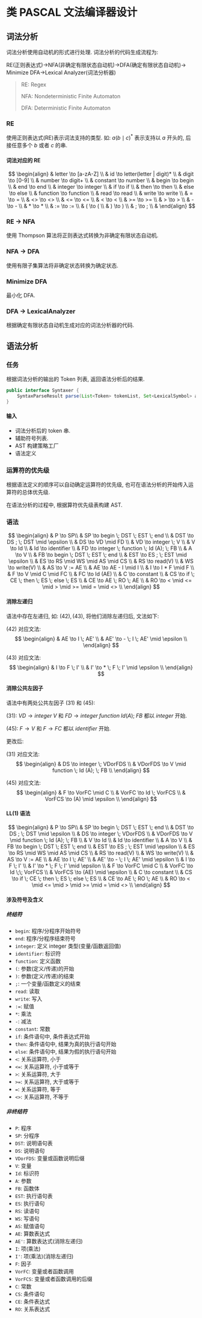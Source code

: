 # 类 PASCAL 文法编译器设计

## 词法分析

词法分析使用自动机的形式进行处理. 词法分析的代码生成流程为:

RE(正则表达式)->NFA(非确定有限状态自动机)->DFA(确定有限状态自动机)-> Minimize DFA->Lexical Analyzer(词法分析器)

> RE: Regex
>
> NFA: Nondeterministic Finite Automaton
>
> DFA: Deterministic Finite Automaton

### RE

使用正则表达式(RE)表示词法支持的类型. 如: $a(b \mid c)^*$ 表示支持以 $a$ 开头的, 后接任意多个 $b$ 或者 $c$ 的串.

#### 词法对应的 RE

$$
\begin{align}
& letter \to [a-zA-Z] \\
& id \to letter(letter | digit)* \\
& digit \to [0-9] \\
& number \to digit+ \\
& constant \to number \\
& begin \to begin \\
& end \to end \\
& integer \to integer \\
& if \to if \\
& then \to then \\
& else \to else \\
& function \to function \\
& read \to read \\
& write \to write \\
& = \to = \\
& <> \to <> \\
& <= \to <= \\
& < \to < \\
& >= \to >= \\
& > \to > \\
& - \to - \\
& * \to * \\
& := \to := \\
& ( \to ( \\
& ) \to ) \\
& ; \to ; \\
& \end{align}
$$

### RE -> NFA

使用 Thompson 算法将正则表达式转换为非确定有限状态自动机.

### NFA -> DFA

使用有限子集算法将非确定状态转换为确定状态.

### Minimize DFA

最小化 DFA.

### DFA -> LexicalAnalyzer

根据确定有限状态自动机生成对应的词法分析器的代码.

## 语法分析

### 任务

根据词法分析的输出的 Token 列表, 返回语法分析后的结果.

```java
public interface Syntaxer {
    SyntaxParseResult parse(List<Token> tokenList, Set<LexicalSymbol> assistantLexSymbolSet, AstConstructStrategy strategy);
}
```

#### 输入

- 词法分析后的 token 串.
- 辅助符号列表.
- AST 构建策略工厂
- 语法定义

### 运算符的优先级

根据语法定义的顺序可以自动确定运算符的优先级, 也可在语法分析的开始传入运算符的总体优先级.

在语法分析的过程中, 根据算符优先级表构建 AST.

### 语法

$$
\begin{align}
& P \to SP\\
& SP \to begin \; DST \; EST \; end \\
& DST \to DS ; \; DST \mid \epsilon \\
& DS \to VD \mid FD \\
& VD \to integer \; V \\
& V \to Id \\
& Id \to identifier \\
& FD \to integer \; function \; Id (A); \; FB \\
& A \to V \\
& FB \to begin \; DST \; EST \; end \\
& EST \to ES ; \; EST \mid \epsilon \\
& ES \to RS \mid WS \mid AS \mid CS \\
& RS \to read(V) \\
& WS \to write(V) \\
& AS \to V := AE \\
& AE \to AE - I \mid I \\
& I \to I * F \mid F \\
& F \to V \mid C \mid FC \\
& FC \to Id (AE) \\
& C \to constant \\
& CS \to if \; CE \; then \; ES \; else \; ES \\
& CE \to AE \; RO \; AE \\
& RO \to < \mid <= \mid > \mid >= \mid = \mid <> \\
\end{align}
$$

#### 消除左递归

语法中存在左递归, 如: $(42), (43)$, 将他们消除左递归后, 文法如下:

$(42)$ 对应文法:
$$
\begin{align}
& AE \to I \; AE' \\
& AE' \to - \; I \; AE' \mid \epsilon \\
\end{align}
$$

$(43)$ 对应文法:
$$
\begin{align}
& I \to F \; I' \\
& I' \to * \; F \; I' \mid \epsilon \\
\end{align}
$$

#### 消除公共左因子

语法中有两处公共左因子 $(31)$ 和 $(45)$:

$(31)$: $VD \to integer \; V$ 和 $FD \to integer \; function \; Id (A); \; FB$ 都以 $integer$ 开始.

$(45)$: $F \to V$ 和 $F \to FC$ 都以 $identifier$ 开始.

更改后:

$(31)$ 对应文法:
$$
\begin{align}
& DS \to integer \; VDorFDS \\
& VDorFDS \to V \mid function \; Id (A); \; FB \\
\end{align}
$$

$(45)$ 对应文法:
$$
\begin{align}
& F \to VorFC \mid C \\
& VorFC \to Id \; VorFCS \\
& VorFCS \to (A) \mid \epsilon \\
\end{align}
$$

#### LL(1) 语法

$$
\begin{align}
& P \to SP\\
& SP \to begin \; DST \; EST \; end \\
& DST \to DS ; \; DST \mid \epsilon \\
& DS \to integer \; VDorFDS \\
& VDorFDS \to V \mid function \; Id (A); \; FB \\
& V \to Id \\
& Id \to identifier \\
& A \to V \\
& FB \to begin \; DST \; EST \; end \\
& EST \to ES ; \; EST \mid \epsilon \\
& ES \to RS \mid WS \mid AS \mid CS \\
& RS \to read(V) \\
& WS \to write(V) \\
& AS \to V := AE \\
& AE \to I \; AE' \\
& AE' \to - \; I \; AE' \mid \epsilon \\
& I \to F \; I' \\
& I' \to * \; F \; I' \mid \epsilon \\
& F \to VorFC \mid C \\
& VorFC \to Id \;\; VorFCS \\
& VorFCS \to (AE) \mid \epsilon \\
& C \to constant \\
& CS \to if \; CE \; then \; ES \; else \; ES \\
& CE \to AE \; RO \; AE \\
& RO \to < \mid <= \mid > \mid >= \mid = \mid <> \\
\end{align}
$$

#### 涉及符号及含义

##### 终结符

- `begin`: 程序/分程序开始符号
- `end`: 程序/分程序结束符号
- `integer`: 定义 integer 类型(变量/函数返回值)
- `identifier`: 标识符
- `function`: 定义函数
- `(`: 参数(定义/传递)的开始
- `)`: 参数(定义/传递)的结束
- `;`: 一个变量/函数定义的结束
- `read`: 读取
- `write`: 写入
- `:=`: 赋值
- `*`: 乘法
- `-`: 减法
- `constant`: 常数
- `if`: 条件语句中, 条件表达式开始
- `then`: 条件语句中, 结果为真的执行语句开始
- `else`: 条件语句中, 结果为假的执行语句开始
- `<`: 关系运算符, 小于
- `<=`: 关系运算符, 小于或等于
- `>`: 关系运算符, 大于
- `>=`: 关系运算符, 大于或等于
- `=`: 关系运算符, 等于
- `<>`: 关系运算符, 不等于

##### 非终结符

- `P`: 程序
- `SP`: 分程序
- `DST`: 说明语句表
- `DS`: 说明语句
- `VDorFDS`: 变量或函数说明后缀
- `V`: 变量
- `Id`: 标识符
- `A`: 参数
- `FB`: 函数体
- `EST`: 执行语句表
- `ES`: 执行语句
- `RS`: 读语句
- `WS`: 写语句
- `AS`: 赋值语句
- `AE`: 算数表达式
- `AE'`: 算数表达式(消除左递归)
- `I`: 项(乘法)
- `I'`: 项(乘法)(消除左递归)
- `F`: 因子
- `VorFC`: 变量或者函数调用
- `VorFCS`: 变量或者函数调用的后缀
- `C`: 常数
- `CS`: 条件语句
- `CE`: 条件表达式
- `RO`: 关系表达式
